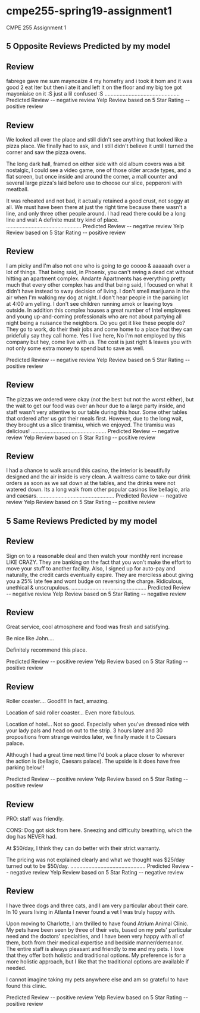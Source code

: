 # cmpe255-spring19-assignment1
CMPE 255 Assignment 1


5 Opposite Reviews Predicted by my model
-------------------------------------------------

Review
-------------------------------------------------

fabrege  gave me sum maynoaize 4 my homefry and i took it hom and it was good 2 eat lter  but then i ate it and left it on the floor and my big toe got mayoniaise on it :S  just a lil confused :S
..................................................
Predicted Review --  negative review
Yelp Review based on 5 Star Rating -- positive review

Review
-------------------------------------------------

We looked all over the place and still didn't see anything that looked like a pizza place.  We finally had to ask, and I still didn't believe it until I turned the corner and saw the pizza ovens.  

The long dark hall, framed on either side with old album covers was a bit nostalgic,  I could see a video game, one of those older arcade types, and a flat screen, but once inside and around the corner, a mall counter and several large pizza's laid before use  to choose our slice, pepperoni with meatball. 

It was reheated and not bad, it actually retained a good crust, not soggy at all.  We must have been there at just the right time because there wasn't a line, and only three other people around.  I had read there could be a long line and wait A definite must try kind of place.
..................................................
Predicted Review --  negative review
Yelp Review based on 5 Star Rating -- positive review

Review
-------------------------------------------------

I am picky and I'm also not one who is going to go ooooo & aaaaaah over a lot of things.  That being said, in Phoenix, you can't swing a dead cat without hitting an apartment complex.  Andante Apartments has everything pretty much that every other complex has and that being said, I focused on what it didn't have instead to sway decision of living.   I don't smell marijuana in the air when I'm walking my dog at night.  I don't hear people in the parking lot at 4:00 am yelling.  I don't see children running amok or leaving toys outside.  In addition this complex houses a great number of Intel employees and young up-and-coming professionals who are not about partying all night being a nuisance the neighbors.  Do you get it like these people do? They go to work, do their their jobs and come home to a place that they can pridefully say they call home.   Yes I live here,  No I'm not employed by this company but hey, come live with us.   The cost is just right & leaves you with not only some extra money to spend but to save as well.

Predicted Review --  negative review
Yelp Review based on 5 Star Rating -- positive review

Review
-------------------------------------------------

The pizzas we ordered were okay (not the best but not the worst either), but the wait to get our food was over an hour due to a large party inside, and staff wasn't very attentive to our table during this hour. Some other tables that ordered after us got their meals first. However, due to the long wait, they brought us a slice tiramisu, which we enjoyed. The tiramisu was delicious!
..................................................
Predicted Review --  negative review
Yelp Review based on 5 Star Rating -- positive review

Review
-------------------------------------------------

I had a chance to walk around this casino, the interior is beautifully designed and the air inside is very clean. A waitress came to take our drink orders as soon as we sat down at the tables, and the drinks were not watered down. Its a long walk from other popular casinos like bellagio, aria and caesars.
..................................................
Predicted Review --  negative review
Yelp Review based on 5 Star Rating -- positive review


5 Same Reviews Predicted by my model
-------------------------------------------------


Review
-------------------------------------------------

Sign on to a reasonable deal and then watch your monthly rent increase LIKE CRAZY. They are banking on the fact that you won't make the effort to move your stuff to another facility. Also, I signed up for auto-pay and naturally, the credit cards eventually expire. They are merciless about giving you a 25% late fee and wont budge on reversing the charge. Ridiculous, unethical & unscrupulous.
..................................................
Predicted Review --  negative review
Yelp Review based on 5 Star Rating -- negative review

Review
-------------------------------------------------

Great service, cool atmosphere and food was fresh and satisfying.

Be nice like John.... 

Definitely recommend this place.

Predicted Review --  positive review
Yelp Review based on 5 Star Rating -- positive review

Review
-------------------------------------------------

Roller coaster.... Good!!!!    In fact, amazing.

Location of said roller coaster... Even more fabulous.

Location of hotel... Not so good.  Especially when you've dressed nice with your lady pals and head on out to the strip.  3 hours later and 30 propositions from strange weirdos later, we finally made it to Caesars palace.  

Although I had a great time next time I'd book a place closer to wherever the action is (bellagio, Caesars palace).  The upside is it does have free parking below!!

Predicted Review --  positive review
Yelp Review based on 5 Star Rating -- positive review

Review
-------------------------------------------------
PRO: staff was friendly.

CONS: Dog got sick from here.  Sneezing and difficulty breathing, which the dog has NEVER had.

At $50/day, I think they can do better with their strict warranty.

The pricing was not explained clearly and what we thought was $25/day turned out to be $50/day.
..................................................
Predicted Review --  negative review
Yelp Review based on 5 Star Rating -- negative review

Review
-------------------------------------------------

I have three dogs and three cats, and I am very particular about their care.  In 10 years living in Atlanta I never found a vet I was truly happy with.  

Upon moving to Charlotte, I am thrilled to have found Atrium Animal Clinic.  My pets have been seen by three of their vets, based on my pets' particular need and the doctors' specialties, and I have been very happy with all of them, both from their medical expertise and bedside manner/demeanor.  The entire staff is always pleasant and friendly to me and my pets.  I love that they offer both holistic and traditional options.  My preference is for a more holistic approach, but I like that the traditional options are available if needed.

I cannot imagine taking my pets anywhere else and am so grateful to have found this clinic.

Predicted Review --  positive review
Yelp Review based on 5 Star Rating -- positive review
